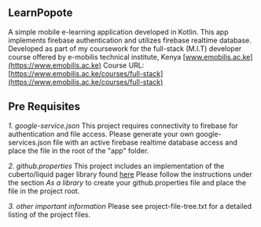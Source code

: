 ## LearnPopote
A simple mobile e-learning application developed in Kotlin.
This app implements firebase authentication and utilizes firebase realtime database.
Developed as part of my coursework for the full-stack (M.I.T) developer course offered by e-mobilis technical institute, Kenya [www.emobilis.ac.ke](https://www.emobilis.ac.ke)
Course URL: [https://www.emobilis.ac.ke/courses/full-stack](https://www.emobilis.ac.ke/courses/full-stack)

## Pre Requisites
*1. google-service.json*
This project requires connectivity to firebase for authentication and file access.
Please generate your own google-services.json file with an active firebase realtime database access and place the file in the root of the "app" folder.

*2. github.properties*
This project includes an implementation of the cuberto/liquid pager library found [here](https://github.com/Cuberto/liquid-swipe-android)
Please follow the instructions under the section *As a library* to create your github.properties file and place the file in the project root.

*3. other important information*
Please see project-file-tree.txt for a detailed listing of the project files.
